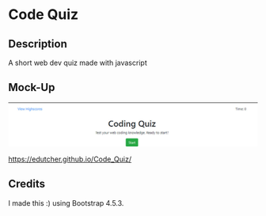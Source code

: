 # Code Quiz

## Description
A short web dev quiz made with javascript

## Mock-Up

![Code Quiz image](./assets/codequiz.jpg)

https://edutcher.github.io/Code_Quiz/

## Credits

I made this :) using Bootstrap 4.5.3.